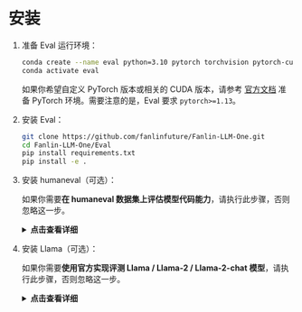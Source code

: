 # 安装
1. 准备 Eval 运行环境：

   ```bash
   conda create --name eval python=3.10 pytorch torchvision pytorch-cuda -c nvidia -c pytorch -y
   conda activate eval
   ```

   如果你希望自定义 PyTorch 版本或相关的 CUDA 版本，请参考 [官方文档](https://pytorch.org/get-started/locally/) 准备 PyTorch 环境。需要注意的是，Eval 要求 `pytorch>=1.13`。

2. 安装 Eval：

   ```bash
   git clone https://github.com/fanlinfuture/Fanlin-LLM-One.git
   cd Fanlin-LLM-One/Eval
   pip install requirements.txt
   pip install -e .
   ```

3. 安装 humaneval（可选）：

   如果你需要**在 humaneval 数据集上评估模型代码能力**，请执行此步骤，否则忽略这一步。

   <details>
   <summary><b>点击查看详细</b></summary>

   ```bash
   git clone https://github.com/openai/human-eval.git
   cd human-eval
   pip install -r requirements.txt
   pip install -e .
   cd ..
   ```

   请仔细阅读 `human_eval/execution.py` **第48-57行**的注释，了解执行模型生成的代码可能存在的风险，如果接受这些风险，请取消**第58行**的注释，启用代码执行评测。

   </details>

4. 安装 Llama（可选）：

   如果你需要**使用官方实现评测 Llama / Llama-2 / Llama-2-chat 模型**，请执行此步骤，否则忽略这一步。

   <details>
   <summary><b>点击查看详细</b></summary>

   ```bash
   git clone https://github.com/facebookresearch/llama.git
   cd llama
   pip install -r requirements.txt
   pip install -e .
   cd ..
   ```

   你可以在 `configs/models` 下找到所有 Llama / Llama-2 / Llama-2-chat 模型的配置文件示例。
